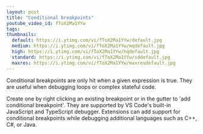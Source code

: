 ```yaml
---
layout: post
title: "Conditional breakpoints"
youtube_video_id: fToX2Ma1YYw
tags:
thumbnails:
  default: https://i.ytimg.com/vi/fToX2Ma1YYw/default.jpg
  medium: https://i.ytimg.com/vi/fToX2Ma1YYw/mqdefault.jpg
  high: https://i.ytimg.com/vi/fToX2Ma1YYw/hqdefault.jpg
  standard: https://i.ytimg.com/vi/fToX2Ma1YYw/sddefault.jpg
  maxres: https://i.ytimg.com/vi/fToX2Ma1YYw/maxresdefault.jpg
---
```


Conditional breakpoints are only hit when a given expression is true. They are useful when debugging loops or complex stateful code.

Create one by right clicking an existing breakpoint or in the gutter to 'add conditional breakpoint'. They are supported by VS Code's built-in JavaScript and TypeScript debugger. Extensions can add support for conditional breakpoints while debugging additional languages such as C++, C#,  or Java.
